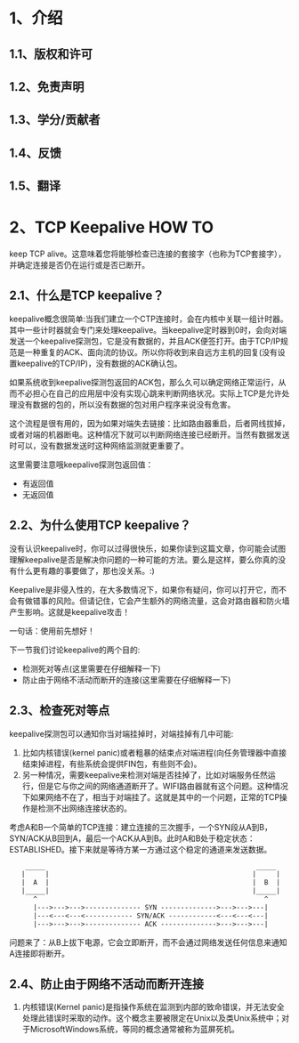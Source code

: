 # 1、介绍
## 1.1、版权和许可
## 1.2、免责声明
## 1.3、学分/贡献者
## 1.4、反馈
## 1.5、翻译
# 2、TCP Keepalive HOW TO
keep TCP alive。这意味着您将能够检查已连接的套接字（也称为TCP套接字），并确定连接是否仍在运行或是否已断开。
## 2.1、什么是TCP keepalive？
keepalive概念很简单:当我们建立一个CTP连接时，会在内核中关联一组计时器。其中一些计时器就会专门来处理keepalive。当keepalive定时器到0时，会向对端发送一个keepalive探测包，它是没有数据的，并且ACK便签打开。由于TCP/IP规范是一种重复的ACK、面向流的协议。所以你将收到来自远方主机的回复(没有设置keepalive的TCP/IP)，没有数据的ACK确认包。

如果系统收到keepalive探测包返回的ACK包，那么久可以确定网络正常运行，从而不必担心在自己的应用层中没有实现心跳来判断网络状况。实际上TCP是允许处理没有数据的包的，所以没有数据的包对用户程序来说没有危害。

这个流程是很有用的，因为如果对端失去链接：比如路由器重启，后者网线拔掉，或者对端的机器断电。这种情况下就可以判断网络连接已经断开。当然有数据发送时可以，没有数据发送时这种网络监测就更重要了。

这里需要注意哦keepalive探测包返回值：
- 有返回值
- 无返回值
## 2.2、为什么使用TCP keepalive？
没有认识keepalive时，你可以过得很快乐，如果你读到这篇文章，你可能会试图理解keepalive是否是解决你问题的一种可能的方法。要么是这样，要么你真的没有什么更有趣的事要做了，那也没关系。:)

Keepalive是非侵入性的，在大多数情况下，如果你有疑问，你可以打开它，而不会有做错事的风险。但请记住，它会产生额外的网络流量，这会对路由器和防火墙产生影响。这就是keepalive攻击！

一句话：使用前先想好！

下一节我们讨论keepalive的两个目的:
- 检测死对等点(这里需要在仔细解释一下)
- 防止由于网络不活动而断开的连接(这里需要在仔细解释一下)
## 2.3、检查死对等点
keepalive探测包可以通知你当对端挂掉时，对端挂掉有几中可能: 
1. 比如内核错误(kernel panic)或者粗暴的结束点对端进程(向任务管理器中直接结束掉进程，有些系统会提供FIN包，有些则不会)。
2. 另一种情况，需要keepalive来检测对端是否挂掉了，比如对端服务任然运行，但是它与你之间的网络通道断开了。WIFI路由器就有这个问题。这种情况下如果网络不在了，相当于对端挂了。这就是其中的一个问题，正常的TCP操作是检测不出网络连接状态的。

考虑A和B一个简单的TCP连接：建立连接的三次握手，一个SYN段从A到B，SYN/ACK从B回到A，最后一个ACK从A到B。此时A和B处于稳定状态：ESTABLISHED。接下来就是等待方某一方通过这个稳定的通道来发送数据。
```vb
    _____                                                     _____
   |     |                                                   |     |
   |  A  |                                                   |  B  |
   |_____|                                                   |_____|
      ^                                                         ^
      |--->--->--->-------------- SYN -------------->--->--->---|
      |---<---<---<------------ SYN/ACK ------------<---<---<---|
      |--->--->--->-------------- ACK -------------->--->--->---|
```


问题来了：从B上拔下电源，它会立即断开，而不会通过网络发送任何信息来通知A连接即将断开。
## 2.4、防止由于网络不活动而断开连接






1. 内核错误(Kernel panic)是指操作系统在监测到内部的致命错误，并无法安全处理此错误时采取的动作。这个概念主要被限定在Unix以及类Unix系统中；对于MicrosoftWindows系统，等同的概念通常被称为蓝屏死机。
